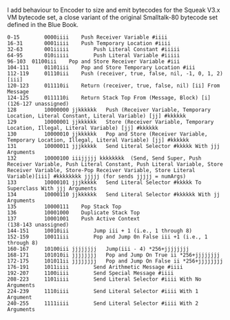 I add behaviour to Encoder to size and emit bytecodes for the Squeak V3.x VM bytecode set, a close variant of the original Smalltalk-80 bytecode set defined in the Blue Book.

	0-15 		0000iiii 	Push Receiver Variable #iiii
	16-31 		0001iiii 	Push Temporary Location #iiii
	32-63 		001iiiii 		Push Literal Constant #iiiii
	64-95 		010iiiii 		Push Literal Variable #iiiii
	96-103 	01100iii 	Pop and Store Receiver Variable #iii
	104-111 	01101iii 	Pop and Store Temporary Location #iii
	112-119 	01110iii 	Push (receiver, true, false, nil, -1, 0, 1, 2) [iii]
	120-123 	011110ii 	Return (receiver, true, false, nil) [ii] From Message
	124-125 	0111110i 	Return Stack Top From (Message, Block) [i]
	(126-127 unassigned)
	128 		10000000 jjkkkkkk 	Push (Receiver Variable, Temporary Location, Literal Constant, Literal Variable) [jj] #kkkkkk
	129 		10000001 jjkkkkkk 	Store (Receiver Variable, Temporary Location, Illegal, Literal Variable) [jj] #kkkkkk
	130 		10000010 jjkkkkkk 	Pop and Store (Receiver Variable, Temporary Location, Illegal, Literal Variable) [jj] #kkkkkk
	131 		10000011 jjjkkkkk 	Send Literal Selector #kkkkk With jjj Arguments
	132 		10000100 iiijjjjj kkkkkkkk 	(Send, Send Super, Push Receiver Variable, Push Literal Constant, Push Literal Variable, Store Receiver Variable, Store-Pop Receiver Variable, Store Literal Variable)[iii] #kkkkkkkk jjjjj (for sends jjjjj = numArgs)
	133 		10000101 jjjkkkkk 	Send Literal Selector #kkkkk To Superclass With jjj Arguments
	134 		10000110 jjkkkkkk 	Send Literal Selector #kkkkkk With jj Arguments
	135 		10000111 	Pop Stack Top
	136 		10001000 	Duplicate Stack Top
	137 		10001001 	Push Active Context
	(138-143 unassigned)
	144-151 	10010iii 		Jump iii + 1 (i.e., 1 through 8)
	152-159 	10011iii 		Pop and Jump 0n False iii +1 (i.e., 1 through 8)
	160-167 	10100iii jjjjjjjj 	Jump(iii - 4) *256+jjjjjjjj
	168-171 	101010ii jjjjjjjj 	Pop and Jump On True ii *256+jjjjjjjj
	172-175 	101011ii jjjjjjjj 	Pop and Jump On False ii *256+jjjjjjjj
	176-191 	1011iiii 		Send Arithmetic Message #iiii
	192-207 	1100iiii 		Send Special Message #iiii
	208-223 	1101iiii 		Send Literal Selector #iiii With No Arguments
	224-239 	1110iiii 		Send Literal Selector #iiii With 1 Argument
	240-255 	1111iiii 		Send Literal Selector #iiii With 2 Arguments
